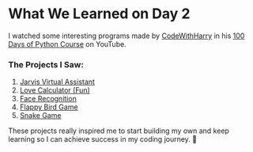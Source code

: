 # What We Learned on Day 2

I watched some interesting programs made by [CodeWithHarry](https://github.com/CodeWithHarry/) in his [100 Days of Python Course](https://www.youtube.com/playlist?list=PLu0W_9lII9agwh1XjRt242xIpHhPT2llg) on YouTube.

### The Projects I Saw:
1. [Jarvis Virtual Assistant](https://github.com/CodeWithHarry/100-days-of-code-youtube/tree/main/02-Day2-Application-of-Python/1.%20Jarvis%20Virtual%20Assistant)
2. [Love Calculator (Fun)](https://github.com/CodeWithHarry/100-days-of-code-youtube/tree/main/02-Day2-Application-of-Python/2.%20Love%20Calculator)
3. [Face Recognition](https://github.com/CodeWithHarry/100-days-of-code-youtube/tree/main/02-Day2-Application-of-Python/3.%20Face%20Recognition)
4. [Flappy Bird Game](https://github.com/CodeWithHarry/100-days-of-code-youtube/tree/main/02-Day2-Application-of-Python/4.%20Flappy%20Bird%20Game)
5. [Snake Game](https://github.com/CodeWithHarry/100-days-of-code-youtube/tree/main/02-Day2-Application-of-Python/5.%20Snake%20Game)

These projects really inspired me to start building my own and keep learning so I can achieve success in my coding journey. 🚀
